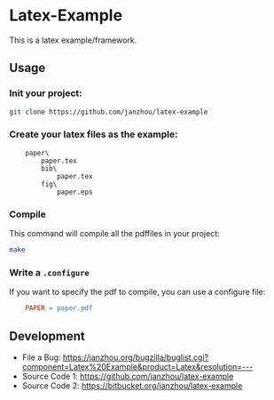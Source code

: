 # Latex-Example

This is a latex example/framework.

## Usage

### Init your project:

```bash
git clone https://github.com/janzhou/latex-example
```

### Create your latex files as the example:

```
    paper\
        paper.tex
        bib\
            paper.tex
        fig\
            paper.eps
```

### Compile

This command will compile all the pdffiles in your project:

```bash
make
```

### Write a ``.configure``

If you want to specify the pdf to compile, you can use a configure file:

```makefile
    PAPER = paper.pdf
```

## Development

- File a Bug: https://janzhou.org/bugzilla/buglist.cgi?component=Latex%20Example&product=Latex&resolution=---
- Source Code 1: https://github.com/janzhou/latex-example
- Source Code 2: https://bitbucket.org/janzhou/latex-example
